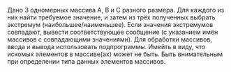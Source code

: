 Дано 3 одномерных массива A, B и C разного размера. Для каждого из них найти требуемое значение, и затем из трёх полученных выбрать экстремум (наибольшее/наименьшее). Если значения экстремумов совпадают, вывести соответствующее сообщение (с указанием имён массивов с совпадающими значениями). Для обработки массивов, ввода и вывода использовать подпрограммы. Имейть в виду, что искомых элементов в массиве(ах) может не быть. Быть внимательным при определении типа данных элементов массивов.
